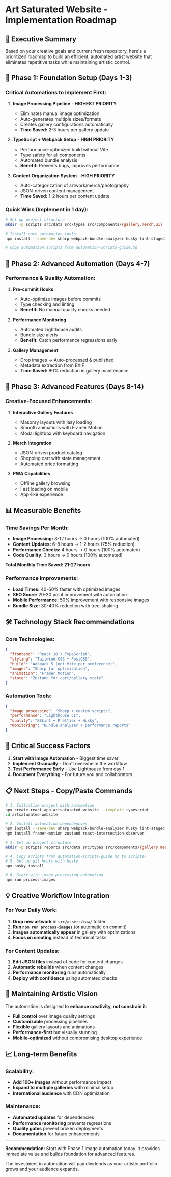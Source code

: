# Art Saturated Website - Implementation Roadmap

## 🎯 Executive Summary

Based on your creative goals and current fresh repository, here's a prioritized roadmap to build an efficient, automated artist website that eliminates repetitive tasks while maintaining artistic control.

## 🚀 Phase 1: Foundation Setup (Days 1-3)

### Critical Automations to Implement First:

1. **Image Processing Pipeline** - **HIGHEST PRIORITY**
   - Eliminates manual image optimization
   - Auto-generates multiple sizes/formats
   - Creates gallery configurations automatically
   - **Time Saved:** 2-3 hours per gallery update

2. **TypeScript + Webpack Setup** - **HIGH PRIORITY**
   - Performance-optimized build without Vite
   - Type safety for all components
   - Automated bundle analysis
   - **Benefit:** Prevents bugs, improves performance

3. **Content Organization System** - **HIGH PRIORITY**
   - Auto-categorization of artwork/merch/photography
   - JSON-driven content management
   - **Time Saved:** 1-2 hours per content update

### Quick Wins (Implement in 1 day):
```bash
# Set up project structure
mkdir -p scripts src/data src/types src/components/{gallery,merch,ui}

# Install core automation tools
npm install --save-dev sharp webpack-bundle-analyzer husky lint-staged

# Copy automation scripts from automation-scripts-guide.md
```

## 🔧 Phase 2: Advanced Automation (Days 4-7)

### Performance & Quality Automation:

1. **Pre-commit Hooks**
   - Auto-optimize images before commits
   - Type checking and linting
   - **Benefit:** No manual quality checks needed

2. **Performance Monitoring**
   - Automated Lighthouse audits
   - Bundle size alerts
   - **Benefit:** Catch performance regressions early

3. **Gallery Management**
   - Drop images → Auto-processed & published
   - Metadata extraction from EXIF
   - **Time Saved:** 80% reduction in gallery maintenance

## 🎨 Phase 3: Advanced Features (Days 8-14)

### Creative-Focused Enhancements:

1. **Interactive Gallery Features**
   - Masonry layouts with lazy loading
   - Smooth animations with Framer Motion
   - Modal lightbox with keyboard navigation

2. **Merch Integration**
   - JSON-driven product catalog
   - Shopping cart with state management
   - Automated price formatting

3. **PWA Capabilities**
   - Offline gallery browsing
   - Fast loading on mobile
   - App-like experience

## 📊 Measurable Benefits

### Time Savings Per Month:
- **Image Processing:** 8-12 hours → 0 hours (100% automated)
- **Content Updates:** 6-8 hours → 1-2 hours (75% reduction)
- **Performance Checks:** 4 hours → 0 hours (100% automated)
- **Code Quality:** 3 hours → 0 hours (100% automated)

**Total Monthly Time Saved: 21-27 hours**

### Performance Improvements:
- **Load Times:** 40-60% faster with optimized images
- **SEO Score:** 20-30 point improvement with automation
- **Mobile Performance:** 50% improvement with responsive images
- **Bundle Size:** 30-40% reduction with tree-shaking

## 🛠️ Technology Stack Recommendations

### Core Technologies:
```json
{
  "frontend": "React 18 + TypeScript",
  "styling": "Tailwind CSS + PostCSS",
  "build": "Webpack 5 (not Vite per preference)",
  "images": "Sharp for optimization",
  "animation": "Framer Motion",
  "state": "Zustand for cart/gallery state"
}
```

### Automation Tools:
```json
{
  "image_processing": "Sharp + custom scripts",
  "performance": "Lighthouse CI",
  "quality": "ESLint + Prettier + Husky",
  "monitoring": "Bundle analyzer + performance reports"
}
```

## 🚨 Critical Success Factors

1. **Start with Image Automation** - Biggest time saver
2. **Implement Gradually** - Don't overwhelm the workflow
3. **Test Performance Early** - Use Lighthouse from day 1
4. **Document Everything** - For future you and collaborators

## 📋 Next Steps - Copy/Paste Commands

```bash
# 1. Initialize project with automation
npx create-react-app artsaturated-website --template typescript
cd artsaturated-website

# 2. Install automation dependencies
npm install --save-dev sharp webpack-bundle-analyzer husky lint-staged
npm install framer-motion zustand react-intersection-observer

# 3. Set up project structure
mkdir -p scripts reports src/data src/types src/components/{gallery,merch,ui}

# 4. Copy scripts from automation-scripts-guide.md to scripts/
# 5. Set up git hooks with husky
npx husky install

# 6. Start with image processing automation
npm run process-images
```

## 💡 Creative Workflow Integration

### For Your Daily Work:
1. **Drop new artwork** in `src/assets/raw/` folder
2. **Run `npm run process-images`** (or automatic on commit)
3. **Images automatically appear** in gallery with optimizations
4. **Focus on creating** instead of technical tasks

### For Content Updates:
1. **Edit JSON files** instead of code for content changes
2. **Automatic rebuilds** when content changes
3. **Performance monitoring** runs automatically
4. **Deploy with confidence** using automated checks

## 🎨 Maintaining Artistic Vision

The automation is designed to **enhance creativity, not constrain it**:

- **Full control** over image quality settings
- **Customizable** processing pipelines
- **Flexible** gallery layouts and animations
- **Performance-first** but visually stunning
- **Mobile-optimized** without compromising desktop experience

## 📈 Long-term Benefits

### Scalability:
- **Add 100+ images** without performance impact
- **Expand to multiple galleries** with minimal setup
- **International audience** with CDN optimization

### Maintenance:
- **Automated updates** for dependencies
- **Performance monitoring** prevents regressions
- **Quality gates** prevent broken deployments
- **Documentation** for future enhancements

---

**Recommendation:** Start with Phase 1 image automation today. It provides immediate value and builds foundation for advanced features.

The investment in automation will pay dividends as your artistic portfolio grows and your audience expands.